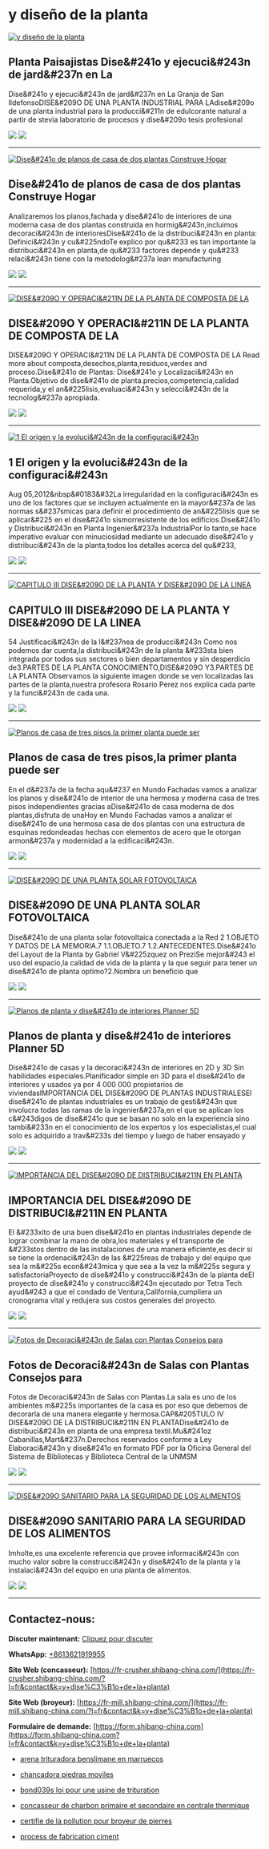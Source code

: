 # y diseño de la planta

<a href="https://swt.shibang-china.com/?l=fr&img&k=y+dise%C3%B1o+de+la+planta" target="_blank">![y diseño de la planta](http://static.shibang-china.com/all-800x300/121.jpg)</a>

## Planta Paisajistas Dise&#241o y ejecuci&#243n de jard&#237n en La
Dise&#241o y ejecuci&#243n de jard&#237n en La Granja de San IldefonsoDISE&#209O DE UNA PLANTA INDUSTRIAL PARA LAdise&#209o de una planta industrial para la producci&#211n de edulcorante natural a partir de stevia laboratorio de procesos y dise&#209o tesis profesional


<a href="https://whatsapp.shibangsoft.com/WhatsApp.php" target="_blank" title="WhatsApp">![](http://static.shibang-china.com/icon/whatsapp.png)</a> <a href="https://swt.shibang-china.com/?l=fr&icon&k=y+dise%C3%B1o+de+la+planta" target="_blank">![](http://static.shibang-china.com/icon/chat-fr.png)</a>

---

<a href="https://swt.shibang-china.com/?l=fr&img&k=y+dise%C3%B1o+de+la+planta" target="_blank">![Dise&#241o de planos de casa de dos plantas Construye Hogar](http://static.shibang-china.com/all-800x300/545.jpg)</a>

## Dise&#241o de planos de casa de dos plantas Construye Hogar
Analizaremos los planos,fachada y dise&#241o de interiores de una moderna casa de dos plantas construida en hormig&#243n,incluimos decoraci&#243n de interioresDise&#241o de la distribuci&#243n en planta: Definici&#243n y cu&#225ndoTe explico por qu&#233 es tan importante la distribuci&#243n en planta,de qu&#233 factores depende y qu&#233 relaci&#243n tiene con la metodolog&#237a lean manufacturing


<a href="https://whatsapp.shibangsoft.com/WhatsApp.php" target="_blank" title="WhatsApp">![](http://static.shibang-china.com/icon/whatsapp.png)</a> <a href="https://swt.shibang-china.com/?l=fr&icon&k=y+dise%C3%B1o+de+la+planta" target="_blank">![](http://static.shibang-china.com/icon/chat-fr.png)</a>

---

<a href="https://swt.shibang-china.com/?l=fr&img&k=y+dise%C3%B1o+de+la+planta" target="_blank">![DISE&#209O Y OPERACI&#211N DE LA PLANTA DE COMPOSTA DE LA](http://static.shibang-china.com/all-800x300/1479.jpg)</a>

## DISE&#209O Y OPERACI&#211N DE LA PLANTA DE COMPOSTA DE LA
DISE&#209O Y OPERACI&#211N DE LA PLANTA DE COMPOSTA DE LA Read more about composta,desechos,planta,residuos,verdes and proceso.Dise&#241o de Plantas: Dise&#241o y Localizaci&#243n en Planta.Objetivo de dise&#241o de planta.precios,competencia,calidad requerida,y el an&#225lisis,evaluaci&#243n y selecci&#243n de la tecnolog&#237a apropiada.


<a href="https://whatsapp.shibangsoft.com/WhatsApp.php" target="_blank" title="WhatsApp">![](http://static.shibang-china.com/icon/whatsapp.png)</a> <a href="https://swt.shibang-china.com/?l=fr&icon&k=y+dise%C3%B1o+de+la+planta" target="_blank">![](http://static.shibang-china.com/icon/chat-fr.png)</a>

---

<a href="https://swt.shibang-china.com/?l=fr&img&k=y+dise%C3%B1o+de+la+planta" target="_blank">![1 El origen y la evoluci&#243n de la configuraci&#243n](http://static.shibang-china.com/all-800x300/623.jpg)</a>

## 1 El origen y la evoluci&#243n de la configuraci&#243n
Aug 05,2012&nbsp&#0183&#32La irregularidad en la configuraci&#243n es uno de los factores que se incluyen actualmente en la mayor&#237a de las normas s&#237smicas para definir el procedimiento de an&#225lisis que se aplicar&#225 en el dise&#241o sismorresistente de los edificios.Dise&#241o y Distribuci&#243n en Planta Ingenier&#237a IndustrialPor lo tanto,se hace imperativo evaluar con minuciosidad mediante un adecuado dise&#241o y distribuci&#243n de la planta,todos los detalles acerca del qu&#233,


<a href="https://whatsapp.shibangsoft.com/WhatsApp.php" target="_blank" title="WhatsApp">![](http://static.shibang-china.com/icon/whatsapp.png)</a> <a href="https://swt.shibang-china.com/?l=fr&icon&k=y+dise%C3%B1o+de+la+planta" target="_blank">![](http://static.shibang-china.com/icon/chat-fr.png)</a>

---

<a href="https://swt.shibang-china.com/?l=fr&img&k=y+dise%C3%B1o+de+la+planta" target="_blank">![CAPITULO III DISE&#209O DE LA PLANTA Y DISE&#209O DE LA LINEA](http://static.shibang-china.com/all-800x300/643.jpg)</a>

## CAPITULO III DISE&#209O DE LA PLANTA Y DISE&#209O DE LA LINEA
54 Justificaci&#243n de la l&#237nea de producci&#243n Como nos podemos dar cuenta,la distribuci&#243n de la planta &#233sta bien integrada por todos sus sectores o bien departamentos y sin desperdicio de3.PARTES DE LA PLANTA CONOCIMIENTO,DISE&#209O Y3.PARTES DE LA PLANTA Observamos la siguiente imagen donde se ven localizadas las partes de la planta,nuestra profesora Rosario Perez nos explica cada parte y la funci&#243n de cada una.


<a href="https://whatsapp.shibangsoft.com/WhatsApp.php" target="_blank" title="WhatsApp">![](http://static.shibang-china.com/icon/whatsapp.png)</a> <a href="https://swt.shibang-china.com/?l=fr&icon&k=y+dise%C3%B1o+de+la+planta" target="_blank">![](http://static.shibang-china.com/icon/chat-fr.png)</a>

---

<a href="https://swt.shibang-china.com/?l=fr&img&k=y+dise%C3%B1o+de+la+planta" target="_blank">![Planos de casa de tres pisos,la primer planta puede ser](http://static.shibang-china.com/all-800x300/981.jpg)</a>

## Planos de casa de tres pisos,la primer planta puede ser
En el d&#237a de la fecha aqu&#237 en Mundo Fachadas vamos a analizar los planos y dise&#241o de interior de una hermosa y moderna casa de tres pisos independientes gracias aDise&#241o de casa moderna de dos plantas,disfruta de unaHoy en Mundo Fachadas vamos a analizar el dise&#241o de una hermosa casa de dos plantas con una estructura de esquinas redondeadas hechas con elementos de acero que le otorgan armon&#237a y modernidad a la edificaci&#243n.


<a href="https://whatsapp.shibangsoft.com/WhatsApp.php" target="_blank" title="WhatsApp">![](http://static.shibang-china.com/icon/whatsapp.png)</a> <a href="https://swt.shibang-china.com/?l=fr&icon&k=y+dise%C3%B1o+de+la+planta" target="_blank">![](http://static.shibang-china.com/icon/chat-fr.png)</a>

---

<a href="https://swt.shibang-china.com/?l=fr&img&k=y+dise%C3%B1o+de+la+planta" target="_blank">![DISE&#209O DE UNA PLANTA SOLAR FOTOVOLTAICA](http://static.shibang-china.com/all-800x300/1282.jpg)</a>

## DISE&#209O DE UNA PLANTA SOLAR FOTOVOLTAICA
Dise&#241o de una planta solar fotovoltaica conectada a la Red 2 1.OBJETO Y DATOS DE LA MEMORIA.7 1.1.OBJETO.7 1.2.ANTECEDENTES.Dise&#241o del Layout de la Planta by Gabriel V&#225zquez on PreziSe mejor&#243 el uso del espacio,la calidad de vida de la planta y la que seguir para tener un dise&#241o de planta optimo?2.Nombra un beneficio que


<a href="https://whatsapp.shibangsoft.com/WhatsApp.php" target="_blank" title="WhatsApp">![](http://static.shibang-china.com/icon/whatsapp.png)</a> <a href="https://swt.shibang-china.com/?l=fr&icon&k=y+dise%C3%B1o+de+la+planta" target="_blank">![](http://static.shibang-china.com/icon/chat-fr.png)</a>

---

<a href="https://swt.shibang-china.com/?l=fr&img&k=y+dise%C3%B1o+de+la+planta" target="_blank">![Planos de planta y dise&#241o de interiores Planner 5D](http://static.shibang-china.com/all-800x300/261.jpg)</a>

## Planos de planta y dise&#241o de interiores Planner 5D
Dise&#241o de casas y la decoraci&#243n de interiores en 2D y 3D Sin habilidades especiales.Planificador simple en 3D para el dise&#241o de interiores y usados ya por 4 000 000 propietarios de viviendasIMPORTANCIA DEL DISE&#209O DE PLANTAS INDUSTRIALESEl dise&#241o de plantas industriales es un trabajo de gesti&#243n que involucra todas las ramas de la ingenier&#237a,en el que se aplican los c&#243digos de dise&#241o que se basan no solo en la experiencia sino tambi&#233n en el conocimiento de los expertos y los especialistas,el cual solo es adquirido a trav&#233s del tiempo y luego de haber ensayado y


<a href="https://whatsapp.shibangsoft.com/WhatsApp.php" target="_blank" title="WhatsApp">![](http://static.shibang-china.com/icon/whatsapp.png)</a> <a href="https://swt.shibang-china.com/?l=fr&icon&k=y+dise%C3%B1o+de+la+planta" target="_blank">![](http://static.shibang-china.com/icon/chat-fr.png)</a>

---

<a href="https://swt.shibang-china.com/?l=fr&img&k=y+dise%C3%B1o+de+la+planta" target="_blank">![IMPORTANCIA DEL DISE&#209O DE DISTRIBUCI&#211N EN PLANTA](http://static.shibang-china.com/all-800x300/189.jpg)</a>

## IMPORTANCIA DEL DISE&#209O DE DISTRIBUCI&#211N EN PLANTA
El &#233xito de una buen dise&#241o en plantas industriales depende de lograr combinar la mano de obra,los materiales y el transporte de &#233stos dentro de las instalaciones de una manera eficiente,es decir si se tiene la ordenaci&#243n de las &#225reas de trabajo y del equipo que sea la m&#225s econ&#243mica y que sea a la vez la m&#225s segura y satisfactoriaProyecto de dise&#241o y construcci&#243n de la planta deEl proyecto de dise&#241o y construcci&#243n ejecutado por Tetra Tech ayud&#243 a que el condado de Ventura,California,cumpliera un cronograma vital y redujera sus costos generales del proyecto.


<a href="https://whatsapp.shibangsoft.com/WhatsApp.php" target="_blank" title="WhatsApp">![](http://static.shibang-china.com/icon/whatsapp.png)</a> <a href="https://swt.shibang-china.com/?l=fr&icon&k=y+dise%C3%B1o+de+la+planta" target="_blank">![](http://static.shibang-china.com/icon/chat-fr.png)</a>

---

<a href="https://swt.shibang-china.com/?l=fr&img&k=y+dise%C3%B1o+de+la+planta" target="_blank">![Fotos de Decoraci&#243n de Salas con Plantas Consejos para](http://static.shibang-china.com/all-800x300/1391.jpg)</a>

## Fotos de Decoraci&#243n de Salas con Plantas Consejos para
Fotos de Decoraci&#243n de Salas con Plantas.La sala es uno de los ambientes m&#225s importantes de la casa es por eso que debemos de decorarla de una manera elegante y hermosa.CAP&#205TULO IV DISE&#209O DE LA DISTRIBUCI&#211N EN PLANTADise&#241o de distribuci&#243n en planta de una empresa textil.Mu&#241oz Cabanillas,Mart&#237n.Derechos reservados conforme a Ley Elaboraci&#243n y dise&#241o en formato PDF por la Oficina General del Sistema de Bibliotecas y Biblioteca Central de la UNMSM


<a href="https://whatsapp.shibangsoft.com/WhatsApp.php" target="_blank" title="WhatsApp">![](http://static.shibang-china.com/icon/whatsapp.png)</a> <a href="https://swt.shibang-china.com/?l=fr&icon&k=y+dise%C3%B1o+de+la+planta" target="_blank">![](http://static.shibang-china.com/icon/chat-fr.png)</a>

---

<a href="https://swt.shibang-china.com/?l=fr&img&k=y+dise%C3%B1o+de+la+planta" target="_blank">![DISE&#209O SANITARIO PARA LA SEGURIDAD DE LOS ALIMENTOS](http://static.shibang-china.com/all-800x300/159.jpg)</a>

## DISE&#209O SANITARIO PARA LA SEGURIDAD DE LOS ALIMENTOS
Imholte,es una excelente referencia que provee informaci&#243n con mucho valor sobre la construcci&#243n y dise&#241o de la planta y la instalaci&#243n del equipo en una planta de alimentos.

<a href="https://whatsapp.shibangsoft.com/WhatsApp.php" target="_blank" title="WhatsApp">![](http://static.shibang-china.com/icon/whatsapp.png)</a> <a href="https://swt.shibang-china.com/?l=fr&icon&k=y+dise%C3%B1o+de+la+planta" target="_blank">![](http://static.shibang-china.com/icon/chat-fr.png)</a>

---
## Contactez-nous:

**Discuter maintenant:** [Cliquez pour discuter](https://swt.shibang-china.com?l=fr&contact&k=y+dise%C3%B1o+de+la+planta)

**WhatsApp:**  [+8613621919955](https://whatsapp.shibangsoft.com/WhatsApp.php)

**Site Web (concasseur):** [https://fr-crusher.shibang-china.com/](https://fr-crusher.shibang-china.com/?l=fr&contact&k=y+dise%C3%B1o+de+la+planta)

**Site Web (broyeur):** [https://fr-mill.shibang-china.com/](https://fr-mill.shibang-china.com/?l=fr&contact&k=y+dise%C3%B1o+de+la+planta)

**Formulaire de demande:** [https://form.shibang-china.com](https://form.shibang-china.com?l=fr&contact&k=y+dise%C3%B1o+de+la+planta)

* [arena trituradora benslimane en marruecos](../62/arena%20trituradora%20benslimane%20en%20marruecos.md)

* [chancadora piedras moviles](../64/chancadora%20piedras%20moviles.md)

* [bond039s loi pour une usine de trituration](../61/bond039s%20loi%20pour%20une%20usine%20de%20trituration.md)

* [concasseur de charbon primaire et secondaire en centrale thermique](../65/concasseur%20de%20charbon%20primaire%20et%20secondaire%20en%20centrale%20thermique.md)

* [certifie de la pollution pour broyeur de pierres](../61/certifie%20de%20la%20pollution%20pour%20broyeur%20de%20pierres.md)

* [process de fabrication ciment](../65/process%20de%20fabrication%20ciment.md)